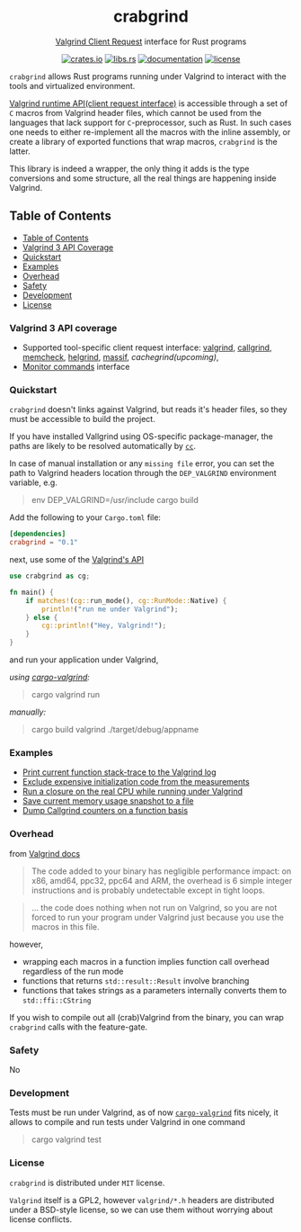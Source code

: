 <div align="center">
	<h1>crabgrind</h1>
	<p><a href="https://valgrind.org/docs/manual/manual-core-adv.html#manual-core-adv.clientreq">Valgrind Client Request</a> interface for Rust programs</p>

[crates.io]: https://crates.io/crates/crabgrind
[libs.rs]: https://lib.rs/crates/crabgrind
[documentation]: https://docs.rs/crabgrind
[license]: https://github.com/2dav/crabgrind/blob/main/LICENSE

[![crates.io](https://img.shields.io/crates/v/crabgrind)][crates.io]
[![libs.rs](https://img.shields.io/badge/libs.rs-crabgrind-orange)][libs.rs]
[![documentation](https://img.shields.io/docsrs/crabgrind)][documentation]
[![license](https://img.shields.io/crates/l/crabgrind)][license]

</div>

`crabgrind` allows Rust programs running under Valgrind to interact with the tools and virtualized environment.

[Valgrind runtime API(client request interface)](https://valgrind.org/docs/manual/manual-core-adv.html#manual-core-adv.clientreq)
is accessible through a set of `C` macros from Valgrind header files, which cannot be used from the languages that lack support 
for `C`-preprocessor, such as Rust. In such cases one needs to either re-implement all the macros with the inline assembly, or
create a library of exported functions that wrap macros, `crabgrind` is the latter.

This library is indeed a wrapper, the only thing it adds is the type conversions and some structure,
all the real things are happening inside Valgrind.

## Table of Contents
- [Table of Contents](#table-of-contents)
- [Valgrind 3 API Coverage](#valgind-3-api-coverage)
- [Quickstart](#quickstart)
- [Examples](#examples)
- [Overhead](#overhead)
- [Safety](#safety)
- [Development](#development)
- [License](#license)

### Valgrind 3 API coverage
- Supported tool-specific client request interface: 
[valgrind](https://valgrind.org/docs/manual/manual-core-adv.html#manual-core-adv.clientreq),
[callgrind](https://valgrind.org/docs/manual/cl-manual.html),
[memcheck](https://valgrind.org/docs/manual/mc-manual.html),
[helgrind](https://valgrind.org/docs/manual/hg-manual.html),
[massif](https://valgrind.org/docs/manual/ms-manual.html),
*cachegrind(upcoming)*,
- [Monitor commands](https://valgrind.org/docs/manual/manual-core-adv.html#manual-core-adv.gdbserver-commandhandling) interface

### Quickstart
`crabgrind` doesn't links against Valgrind, but reads it's header files, so they must be accessible 
to build the project. 

If you have installed Vallgrind using OS-specific package-manager, the paths are likely to be resolved automatically 
by [`cc`](https://docs.rs/cc/latest/cc/index.html). 

In case of manual installation or any `missing file` error, you can set the path to Valgrind headers location
through the `DEP_VALGRIND` environment variable, e.g.

> env DEP_VALGRIND=/usr/include cargo build


Add the following to your `Cargo.toml` file:
```toml
[dependencies]
crabgrind = "0.1"
```

next, use some of the [Valgrind's API](https://docs.rs/crabgrind/latest/crabgrind/#modules)
```rust
use crabgrind as cg;

fn main() {
    if matches!(cg::run_mode(), cg::RunMode::Native) {
        println!("run me under Valgrind");
    } else {
        cg::println!("Hey, Valgrind!");
    }
}
```
and run your application under Valgrind, 

*using [cargo-valgrind](https://github.com/jfrimmel/cargo-valgrind):*
> cargo valgrind run

*manually:*
> cargo build
> valgrind ./target/debug/appname

### Examples
- [Print current function stack-trace to the Valgrind log](https://docs.rs/crabgrind/latest/crabgrind/#print-current-function-stack-trace-to-the-valgrind-log)
- [Exclude expensive initialization code from the measurements](https://docs.rs/crabgrind/latest/crabgrind/#exclude-expensive-initialization-code-from-the-measurements)
- [Run a closure on the real CPU while running under Valgrind](https://docs.rs/crabgrind/latest/crabgrind/#run-a-closure-on-the-real-cpu-while-running-under-valgrind)
- [Save current memory usage snapshot to a file](https://docs.rs/crabgrind/latest/crabgrind/#save-current-memory-usage-snapshot-to-a-file)
- [Dump Callgrind counters on a function basis](https://docs.rs/crabgrind/latest/crabgrind/#dump-callgrind-counters-on-a-function-basis)

### Overhead
from [Valgrind docs](https://valgrind.org/docs/manual/manual-core-adv.html)
> The code added to your binary has negligible performance impact: on x86, amd64, ppc32, ppc64 and ARM,
 the overhead is 6 simple integer instructions and is probably undetectable except in tight loops.

> ... the code does nothing when not run on Valgrind, so you are not forced to run your program
under Valgrind just because you use the macros in this file.

however,
- wrapping each macros in a function implies function call overhead regardless of the run mode
- functions that returns `std::result::Result` involve branching
- functions that takes strings as a parameters internally converts them to `std::ffi::CString`

If you wish to compile out all (crab)Valgrind from the binary, you can wrap `crabgrind` calls with 
the feature-gate.

### Safety
No

### Development
Tests must be run under Valgrind, as of now [`cargo-valgrind`](https://github.com/jfrimmel/cargo-valgrind)
fits nicely, it allows to compile and run tests under Valgrind in one command
> cargo valgrind test

### License
`crabgrind` is distributed under `MIT` license.

`Valgrind` itself is a GPL2, however `valgrind/*.h` headers are distributed under a BSD-style license, 
so we can use them without worrying about license conflicts.
